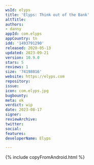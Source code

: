```yaml
---
wsId: elyps
title: 'Elyps: Think out of the Bank'
altTitle: 
authors:
- danny
appId: com.elyps
appCountry: tn
idd: '1493791290'
released: 2020-05-13
updated: 2023-09-21
version: 10.9.0
stars: 5
reviews: 1
size: '74198016'
website: https://elyps.com
repository: 
issue: 
icon: com.elyps.jpg
bugbounty: 
meta: ok
verdict: wip
date: 2023-08-17
signer: 
reviewArchive: 
twitter: 
social: 
features: 
developerName: Elyps

---
```


{% include copyFromAndroid.html %}